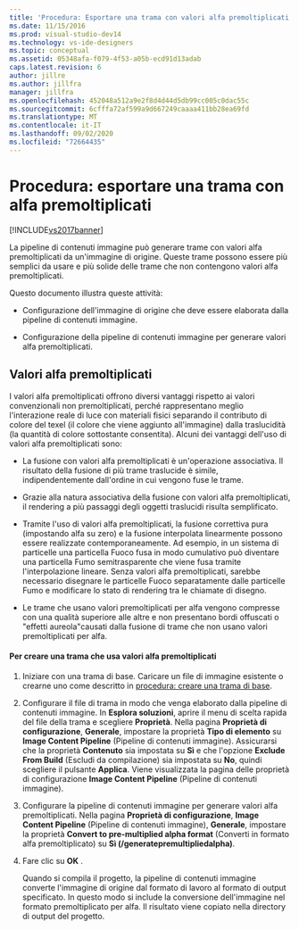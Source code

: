 ```yaml
---
title: 'Procedura: Esportare una trama con valori alfa premoltiplicati | Microsoft Docs'
ms.date: 11/15/2016
ms.prod: visual-studio-dev14
ms.technology: vs-ide-designers
ms.topic: conceptual
ms.assetid: 05348afa-f079-4f53-a05b-ecd91d13adab
caps.latest.revision: 6
author: jillre
ms.author: jillfra
manager: jillfra
ms.openlocfilehash: 452048a512a9e2f8d4d44d5db99cc005c0dac55c
ms.sourcegitcommit: 6cfffa72af599a9d667249caaaa411bb28ea69fd
ms.translationtype: MT
ms.contentlocale: it-IT
ms.lasthandoff: 09/02/2020
ms.locfileid: "72664435"
---
```

# <a name="how-to-export-a-texture-that-has-premultiplied-alpha"></a>Procedura: esportare una trama con alfa premoltiplicati
[!INCLUDE[vs2017banner](../includes/vs2017banner.md)]

La pipeline di contenuti immagine può generare trame con valori alfa premoltiplicati da un'immagine di origine. Queste trame possono essere più semplici da usare e più solide delle trame che non contengono valori alfa premoltiplicati.

 Questo documento illustra queste attività:

- Configurazione dell'immagine di origine che deve essere elaborata dalla pipeline di contenuti immagine.

- Configurazione della pipeline di contenuti immagine per generare valori alfa premoltiplicati.

## <a name="premultiplied-alpha"></a>Valori alfa premoltiplicati
 I valori alfa premoltiplicati offrono diversi vantaggi rispetto ai valori convenzionali non premoltiplicati, perché rappresentano meglio l'interazione reale di luce con materiali fisici separando il contributo di colore del texel (il colore che viene aggiunto all'immagine) dalla traslucidità (la quantità di colore sottostante consentita). Alcuni dei vantaggi dell'uso di valori alfa premoltiplicati sono:

- La fusione con valori alfa premoltiplicati è un'operazione associativa. Il risultato della fusione di più trame traslucide è simile, indipendentemente dall'ordine in cui vengono fuse le trame.

- Grazie alla natura associativa della fusione con valori alfa premoltiplicati, il rendering a più passaggi degli oggetti traslucidi risulta semplificato.

- Tramite l'uso di valori alfa premoltiplicati, la fusione correttiva pura (impostando alfa su zero) e la fusione interpolata linearmente possono essere realizzate contemporaneamente. Ad esempio, in un sistema di particelle una particella Fuoco fusa in modo cumulativo può diventare una particella Fumo semitrasparente che viene fusa tramite l'interpolazione lineare. Senza valori alfa premoltiplicati, sarebbe necessario disegnare le particelle Fuoco separatamente dalle particelle Fumo e modificare lo stato di rendering tra le chiamate di disegno.

- Le trame che usano valori premoltiplicati per alfa vengono compresse con una qualità superiore alle altre e non presentano bordi offuscati o "effetti aureola"causati dalla fusione di trame che non usano valori premoltiplicati per alfa.

#### <a name="to-create-a-texture-that-uses-premultiplied-alpha"></a>Per creare una trama che usa valori alfa premoltiplicati

1. Iniziare con una trama di base. Caricare un file di immagine esistente o crearne uno come descritto in [procedura: creare una trama di base](../designers/how-to-create-a-basic-texture.md).

2. Configurare il file di trama in modo che venga elaborato dalla pipeline di contenuti immagine. In **Esplora soluzioni**, aprire il menu di scelta rapida del file della trama e scegliere **Proprietà**. Nella pagina **Proprietà di configurazione**, **Generale**, impostare la proprietà **Tipo di elemento** su **Image Content Pipeline** (Pipeline di contenuti immagine). Assicurarsi che la proprietà **Contenuto** sia impostata su **Sì** e che l'opzione **Exclude From Build** (Escludi da compilazione) sia impostata su **No**, quindi scegliere il pulsante **Applica**. Viene visualizzata la pagina delle proprietà di configurazione **Image Content Pipeline** (Pipeline di contenuti immagine).

3. Configurare la pipeline di contenuti immagine per generare valori alfa premoltiplicati. Nella pagina **Proprietà di configurazione**, **Image Content Pipeline** (Pipeline di contenuti immagine), **Generale**, impostare la proprietà **Convert to pre-multiplied alpha format** (Converti in formato alfa premoltiplicato) su **Sì (/generatepremultipliedalpha)**.

4. Fare clic su **OK** .

   Quando si compila il progetto, la pipeline di contenuti immagine converte l'immagine di origine dal formato di lavoro al formato di output specificato. In questo modo si include la conversione dell'immagine nel formato premoltiplicato per alfa. Il risultato viene copiato nella directory di output del progetto.
